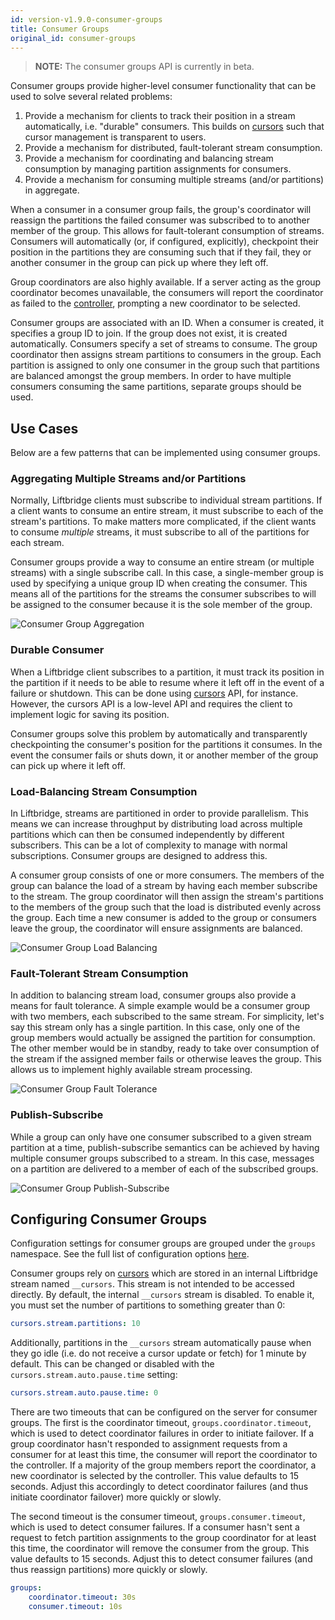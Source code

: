 ```yaml
---
id: version-v1.9.0-consumer-groups
title: Consumer Groups
original_id: consumer-groups
---
```


> **NOTE:** The consumer groups API is currently in beta.

Consumer groups provide higher-level consumer functionality that can be used to
solve several related problems:

1. Provide a mechanism for clients to track their position in a stream
   automatically, i.e. "durable" consumers. This builds on
   [cursors](./cursors.md) such that cursor management is transparent to users.
2. Provide a mechanism for distributed, fault-tolerant stream consumption.
3. Provide a mechanism for coordinating and balancing stream consumption by
   managing partition assignments for consumers.
4. Provide a mechanism for consuming multiple streams (and/or partitions) in
   aggregate.

When a consumer in a consumer group fails, the group's coordinator will
reassign the partitions the failed consumer was subscribed to to another member
of the group. This allows for fault-tolerant consumption of streams. Consumers
will automatically (or, if configured, explicitly), checkpoint their position
in the partitions they are consuming such that if they fail, they or another
consumer in the group can pick up where they left off.

Group coordinators are also highly available. If a server acting as the group
coordinator becomes unavailable, the consumers will report the coordinator as
failed to the [controller](./concepts.md#controller), prompting a new
coordinator to be selected.

Consumer groups are associated with an ID. When a consumer is created, it
specifies a group ID to join. If the group does not exist, it is created
automatically. Consumers specify a set of streams to consume. The group
coordinator then assigns stream partitions to consumers in the group. Each
partition is assigned to only one consumer in the group such that partitions
are balanced amongst the group members. In order to have multiple consumers
consuming the same partitions, separate groups should be used.

## Use Cases

Below are a few patterns that can be implemented using consumer groups.

### Aggregating Multiple Streams and/or Partitions

Normally, Liftbridge clients must subscribe to individual stream partitions. If
a client wants to consume an entire stream, it must subscribe to each of the
stream's partitions. To make matters more complicated, if the client wants to
consume _multiple_ streams, it must subscribe to all of the partitions for each
stream.

Consumer groups provide a way to consume an entire stream (or multiple streams)
with a single subscribe call. In this case, a single-member group is used by
specifying a unique group ID when creating the consumer. This means all of the
partitions for the streams the consumer subscribes to will be assigned to the
consumer because it is the sole member of the group.

![Consumer Group Aggregation](assets/consumer_group_aggregation.png)

### Durable Consumer

When a Liftbridge client subscribes to a partition, it must track its position
in the partition if it needs to be able to resume where it left off in the
event of a failure or shutdown. This can be done using [cursors](./cursors.md)
API, for instance. However, the cursors API is a low-level API and requires the
client to implement logic for saving its position.

Consumer groups solve this problem by automatically and transparently
checkpointing the consumer's position for the partitions it consumes. In the
event the consumer fails or shuts down, it or another member of the group can
pick up where it left off.

### Load-Balancing Stream Consumption

In Liftbridge, streams are partitioned in order to provide parallelism. This
means we can increase throughput by distributing load across multiple
partitions which can then be consumed independently by different subscribers.
This can be a lot of complexity to manage with normal subscriptions. Consumer
groups are designed to address this.

A consumer group consists of one or more consumers. The members of the group
can balance the load of a stream by having each member subscribe to the stream.
The group coordinator will then assign the stream's partitions to the members
of the group such that the load is distributed evenly across the group. Each
time a new consumer is added to the group or consumers leave the group, the
coordinator will ensure assignments are balanced.

![Consumer Group Load Balancing](assets/consumer_group_load_balancing.png)

### Fault-Tolerant Stream Consumption

In addition to balancing stream load, consumer groups also provide a means for
fault tolerance. A simple example would be a consumer group with two members,
each subscribed to the same stream. For simplicity, let's say this stream only
has a single partition. In this case, only one of the group members would
actually be assigned the partition for consumption. The other member would be
in standby, ready to take over consumption of the stream if the assigned member
fails or otherwise leaves the group. This allows us to implement highly
available stream processing.

![Consumer Group Fault Tolerance](assets/consumer_group_fault_tolerance.png)

### Publish-Subscribe

While a group can only have one consumer subscribed to a given stream partition
at a time, publish-subscribe semantics can be achieved by having multiple
consumer groups subscribed to a stream. In this case, messages on a partition
are delivered to a member of each of the subscribed groups.

![Consumer Group Publish-Subscribe](assets/consumer_group_publish_subscribe.png)

## Configuring Consumer Groups

Configuration settings for consumer groups are grouped under the `groups`
namespace. See the full list of configuration options
[here](./configuration.md#consumer-groups-configuration-settings).

Consumer groups rely on [cursors](./cursors.md) which are stored in an internal
Liftbridge stream named `__cursors`. This stream is not intended to be accessed
directly. By default, the internal `__cursors` stream is disabled. To enable
it, you must set the number of partitions to something greater than 0:

```yaml
cursors.stream.partitions: 10
```

Additionally, partitions in the `__cursors` stream automatically pause when
they go idle (i.e. do not receive a cursor update or fetch) for 1 minute by
default. This can be changed or disabled with the
`cursors.stream.auto.pause.time` setting:

```yaml
cursors.stream.auto.pause.time: 0
```

There are two timeouts that can be configured on the server for consumer
groups. The first is the coordinator timeout, `groups.coordinator.timeout`,
which is used to detect coordinator failures in order to initiate failover. If
a group coordinator hasn't responded to assignment requests from a consumer for
at least this time, the consumer will report the coordinator to the controller.
If a majority of the group members report the coordinator, a new coordinator is
selected by the controller. This value defaults to 15 seconds. Adjust this
accordingly to detect coordinator failures (and thus initiate coordinator
failover) more quickly or slowly.

The second timeout is the consumer timeout, `groups.consumer.timeout`, which is
used to detect consumer failures. If a consumer hasn't sent a request to fetch
partition assignments to the group coordinator for at least this time, the
coordinator will remove the consumer from the group. This value defaults to 15
seconds. Adjust this to detect consumer failures (and thus reassign partitions)
more quickly or slowly.

```yaml
groups:
    coordinator.timeout: 30s
    consumer.timeout: 10s
```
